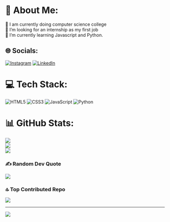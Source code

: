 # 💫 About Me:
🔭 I am currently doing computer science college<br>👯 I’m looking for an internship as my first job<br>🌱 I’m currently learning Javascript and Python.<br>


## 🌐 Socials:
[![Instagram](https://img.shields.io/badge/Instagram-%23E4405F.svg?logo=Instagram&logoColor=white)](https://instagram.com/_dileung_) [![LinkedIn](https://img.shields.io/badge/LinkedIn-%230077B5.svg?logo=linkedin&logoColor=white)](https://linkedin.com/in/https://www.linkedin.com/in/diego-leung-de-souza-7a3528258) 

# 💻 Tech Stack:
![HTML5](https://img.shields.io/badge/html5-%23E34F26.svg?style=for-the-badge&logo=html5&logoColor=white) ![CSS3](https://img.shields.io/badge/css3-%231572B6.svg?style=for-the-badge&logo=css3&logoColor=white) ![JavaScript](https://img.shields.io/badge/javascript-%23323330.svg?style=for-the-badge&logo=javascript&logoColor=%23F7DF1E) ![Python](https://img.shields.io/badge/python-3670A0?style=for-the-badge&logo=python&logoColor=ffdd54) 
# 📊 GitHub Stats:
![](https://github-readme-stats.vercel.app/api?username=dileung9&theme=dracula&hide_border=false&include_all_commits=false&count_private=false)<br/>
![](https://github-readme-streak-stats.herokuapp.com/?user=dileung9&theme=dracula&hide_border=false)<br/>
![](https://github-readme-stats.vercel.app/api/top-langs/?username=dileung9&theme=dracula&hide_border=false&include_all_commits=false&count_private=false&layout=compact)

### ✍️ Random Dev Quote
![](https://quotes-github-readme.vercel.app/api?type=horizontal&theme=radical)

### 🔝 Top Contributed Repo
![](https://github-contributor-stats.vercel.app/api?username=dileung9&limit=5&theme=dracula&combine_all_yearly_contributions=true)

---
[![](https://visitcount.itsvg.in/api?id=dileung9&icon=0&color=0)](https://visitcount.itsvg.in)

<!-- Proudly created with GPRM ( https://gprm.itsvg.in ) -->
